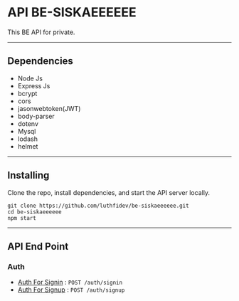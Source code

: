 # API BE-SISKAEEEEEE

This BE API for private.

***

## Dependencies

* Node Js
* Express Js
* bcrypt
* cors
* jasonwebtoken(JWT)
* body-parser
* dotenv
* Mysql
* lodash
* helmet
  
***

## Installing

Clone the repo, install dependencies, and start the API server locally.

```shell
git clone https://github.com/luthfidev/be-siskaeeeeee.git
cd be-siskaeeeeee
npm start
```
***


## API End Point
### Auth
* [Auth For Signin](readme/signin.md) : `POST /auth/signin`
* [Auth For Signup](readme/signup.md) : `POST /auth/signup`






